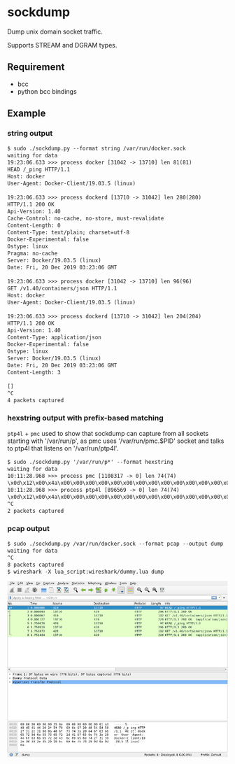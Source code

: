 # sockdump

Dump unix domain socket traffic.

Supports STREAM and DGRAM types.

## Requirement

- bcc
- python bcc bindings

## Example

### string output

```
$ sudo ./sockdump.py --format string /var/run/docker.sock
waiting for data
19:23:06.633 >>> process docker [31042 -> 13710] len 81(81)
HEAD /_ping HTTP/1.1
Host: docker
User-Agent: Docker-Client/19.03.5 (linux)

19:23:06.633 >>> process dockerd [13710 -> 31042] len 280(280)
HTTP/1.1 200 OK
Api-Version: 1.40
Cache-Control: no-cache, no-store, must-revalidate
Content-Length: 0
Content-Type: text/plain; charset=utf-8
Docker-Experimental: false
Ostype: linux
Pragma: no-cache
Server: Docker/19.03.5 (linux)
Date: Fri, 20 Dec 2019 03:23:06 GMT

19:23:06.633 >>> process docker [31042 -> 13710] len 96(96)
GET /v1.40/containers/json HTTP/1.1
Host: docker
User-Agent: Docker-Client/19.03.5 (linux)

19:23:06.633 >>> process dockerd [13710 -> 31042] len 204(204)
HTTP/1.1 200 OK
Api-Version: 1.40
Content-Type: application/json
Docker-Experimental: false
Ostype: linux
Server: Docker/19.03.5 (linux)
Date: Fri, 20 Dec 2019 03:23:06 GMT
Content-Length: 3

[]
^C
4 packets captured
```

### hexstring output with prefix-based matching

`ptp4l` + `pmc` used to show that sockdump can capture from all sockets starting with '/var/run/p',
as pmc uses '/var/run/pmc.$PID' socket and talks to ptp4l that listens on '/var/run/ptp4l'.
```
$ sudo ./sockdump.py '/var/run/p*' --format hexstring
waiting for data
10:11:28.968 >>> process pmc [1108317 -> 0] len 74(74)
\x0d\x12\x00\x4a\x00\x00\x00\x00\x00\x00\x00\x00\x00\x00\x00\x00\x00\x00\x00\x00\x00\x00\x00\x00\x00\x00\x00\x00\xe9\x5d\x00\x00\x04\x7f\xff\xff\xff\xff\xff\xff\xff\xff\xff\xff\x00\x00\x00\x00\x00\x01\x00\x16\x20\x00\x00\x00\x00\x00\x00\x00\x00\x00\x00\x00\x00\x00\x00\x00\x00\x00\x00\x00\x00\x00
10:11:28.968 >>> process ptp4l [896569 -> 0] len 74(74)
\x0d\x12\x00\x4a\x00\x00\x00\x00\x00\x00\x00\x00\x00\x00\x00\x00\x00\x00\x00\x00\x48\x57\xdd\xff\xfe\x07\x93\x21\x00\x00\x00\x00\x04\x7f\x00\x00\x00\x00\x00\x00\x00\x00\xe9\x5d\x00\x00\x02\x00\x00\x01\x00\x16\x20\x00\x01\x00\x00\x01\x80\xf8\xfe\xff\xff\x80\x48\x57\xdd\xff\xfe\x07\x93\x21\x00\x00
^C
2 packets captured
```

### pcap output

```
$ sudo ./sockdump.py /var/run/docker.sock --format pcap --output dump
waiting for data
^C
8 packets captured
$ wireshark -X lua_script:wireshark/dummy.lua dump
```
![wireshark](wireshark/wireshark.jpg)
